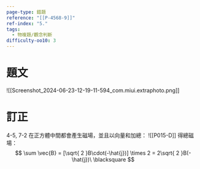 ```yaml
---
page-type: 錯題
reference: "[[P-4568-9]]"
ref-index: "5."
tags:
  - 物複題/觀念判斷
difficulty-oo10: 3
---
```

# 題文
![[Screenshot_2024-06-23-12-19-11-594_com.miui.extraphoto.png]]

# 訂正
4-5, 7-2 在正方體中間都會產生磁場，並且以向量和加總：
![[P015-D]]
得總磁場：
$$
\sum \vec{B} = [\sqrt{ 2 }B\cdot(-\hat{j})] \times 2 = 2\sqrt{ 2 }B(-\hat{j})\ \blacksquare
$$